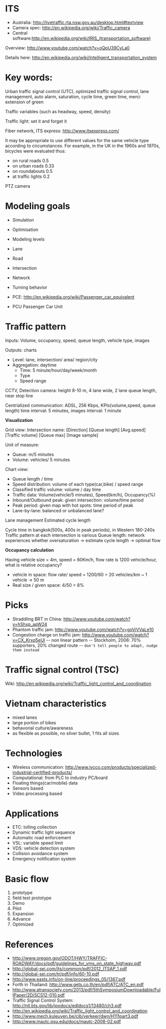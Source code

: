 ITS
===

* Australia: http://livetraffic.rta.nsw.gov.au/desktop.html#textview
* Camera spec: http://en.wikipedia.org/wiki/Traffic_camera
* Central software:http://en.wikipedia.org/wiki/IRIS_(transportation_software)



Overview: http://www.youtube.com/watch?v=oQpU39CyLa0

Details here: http://en.wikipedia.org/wiki/Intelligent_transportation_system

# Key words: 

Urban traffic signal control (UTC), optimized traffic signal control, lane management, auto alarm, saturation, cycle time, green time,
merci extension of green

Traffic variables (such as headway, speed, density) 

Traffic light: set it and forget it

Fiber network, ITS express: http://www.itsexpress.com/

It may be appropriate to use different values for the same vehicle type according to circumstances. For example, in the UK in the 1960s and 1970s, bicycles were evaluated thus:

* on rural roads 0.5
* on urban roads 0.33
* on roundabouts 0.5
* at traffic lights 0.2

PTZ camera

# Modeling goals
* Simulation
* Optimisation
* Modeling levels
* Lane
* Road
* Intersection
* Network

* Turning behavior
* PCE: http://en.wikipedia.org/wiki/Passenger_car_equivalent
* PCU Passenger Car Unit

# Traffic pattern

Inputs: Volume, occupancy, speed, queue length, vehicle type, images

Outputs: charts

* Level: lane, intersection/ area/ region/city
* Aggregation: daytime
  * Time: 5 minute/hour/day/week/month
  * Type
  * Speed range

CCTV, Detection camera: height 8-10 m, 4 lane wide, 2 lane queue length, near stop line

Centrialized communication: ADSL, 256 Kbps, KPIs(volume,speed, queue length) time interval: 5 minutes, images interval: 1 minute

**Visualization**

Grid view:
Intersection name:
[Direction]   [Queue length]    [Avg.speed]   [Traffic volume]    [Queue max]   [Image sample]

Unit of measure:  
* Queue: m/5 minutes
* Volume: vehicles/ 5 minutes

Chart view:
* Queue length / time
* Speed distribution: volume of each type(car,bike) / speed range
* Classified traffic volume: volume / day time
* Traffic data: Volume(vehicle/5 minutes), Speed(km/h), Occupancy(%)
* Inbound/Outbound peak: given intersection: volume/time period
* Peak period: given map with hot spots: time period of peak
* Lane-by-lane: balanced or unbalanced lane?

Lane management
Estimated cycle length

Cycle time in bangkok(500s, 400s in peak periods), in Western 180-240s
Traffic pattern at each intersection is various
Queue length: network experiences whether oversaturation -> estimate cycle length -> optimal flow

**Occupancy calculation**

Having vehicle size = 4m, speed = 60Km/h, flow rate is 1200 vehicle/hour, what is relative occupancy?
* vehicle in space: flow rate/ speed = 1200/60 = 20 vehicles/km ~ 1 vehicle -> 50 m
* Real size / given space: 4/50 = 8%


# Picks

* Straddling BRT in China: http://www.youtube.com/watch?v=hShxp_apW24
* Phantom traffic jam: http://www.youtube.com/watch?v=goVjVVaLe10
* Congestion charge on traffic jam: http://www.youtube.com/watch?v=CX_Krxq5eUI
-- non linear pattern
-- Stockholm, 2006: 70% supporters, 20% changed route
-- `don't tell people to adapt, nudge them instead`

# Traffic signal control (TSC)

Wiki: http://en.wikipedia.org/wiki/Traffic_light_control_and_coordination

# Vietnam characteristics

* mixed lanes
* large portion of bikes
* behavorial culture/awareness
* as flexible as possible, no silver bullet, 1 fits all sizes


# Technologies

* Wireless communication: http://www.ivcco.com/products/specialized-industrial-certified-products/
* Computational: from PLC to industry PC/board
* Floating things(car/mobile) data
* Sensors based
* Video processing based

# Applications

* ETC: tolling collection
* Dynamic traffic light sequence
* Automatic road enforcement
* VSL: variable speed limit
* VDS: vehicle detection system
* Collision avoidance system
* Emergency notification system

# Basic flow
1. prototype
2. field test prototype
3. Demo
4. Pilot
5. Expansion
6. Advance
7. Optimized

# References
* http://www.oregon.gov/ODOT/HWY/TRAFFIC-ROADWAY/docs/pdf/guidelines_for_vms_on_state_highway.pdf
* http://global-sei.com/its/common/pdf/2012_ITSAP_1.pdf
* http://global-sei.com/tr/pdf/info/60-10.pdf
* http://www.easts.info/on-line/proceedings_05/1367.pdf
* Forth in Thailand: http://www.gets.co.th/en/pdf/ATC/ATC_en.pdf
* http://www.atransociety.com/2013/pdf/5thSymposiumDownloadable/FullPaper/2D/SCS12-010.pdf
* Traffic Signal Control System: http://ntl.bts.gov/lib/jpodocs/edldocs1/13480/ch3.pdf
* http://en.wikipedia.org/wiki/Traffic_light_control_and_coordination
* http://www.mech.kuleuven.be/cib/verkeer/dwn/H111part3.pdf
* http://www.mautc.psu.edu/docs/mautc-2008-02.pdf
